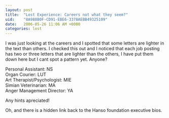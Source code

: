 ```yaml
---
layout: post
title:  "Lost Experience: Careers not what they seem?"
uid:	"8A988B0F-CD91-EBE6-3378AEBB49325109"
date:   2006-05-26 11:06 AM +0000
categories: lost
---
```

I was just looking at the careers and I spotted that some letters are lighter in the text than others. I checked this out and I noticed that each job posting has two or three letters that are lighter than the others, I have put them down here but I cant spot a pattern yet. Anyone?


Personal Assistant: NS<br/>
Organ Courier: LUT<br/>
Art Therapist/Psychologist: MIE<br/>
Simian Veterinarian: MA<br/>
Anger Management Director: YA<br/>

Any hints apreciated!

Oh, and there is a hidden link back to the Hanso foundation executive bios.